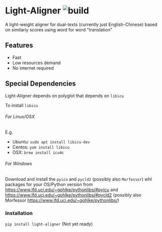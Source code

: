 # Light-Aligner ![build](https://github.com/ffreemt/light-aligner/workflows/build/badge.svg)
A light-weight aligner for dual-texts (currently just English-Chinese) based on similariy scores using word for word "translation"

## Features
* Fast
* Low resources demand
* No internet required

## Special Dependencies
Light-Aligner depends on polyglot that depends on `libicu`

To install `libicu`
###### For Linux/OSX

E.g.
* Ubuntu: `sudo apt install libicu-dev`
* Centos: `yum install libicu`
* OSX: `brew install icu4c`

###### For Windows

Download and install the `pyicu` and `pycld2` (possibly also `Morfessor`) whl packages for your OS/Python version from https://www.lfd.uci.edu/~gohlke/pythonlibs/#pyicu and https://www.lfd.uci.edu/~gohlke/pythonlibs/#pycld2 (possibly also Morfessor https://www.lfd.uci.edu/~gohlke/pythonlibs/)

### Installation
```pip install light-aligner``` (Not yet ready)
